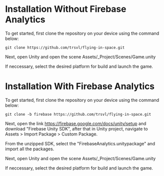 # Installation Without Firebase Analytics
To get started, first clone the repository on your device using the command below:
```
git clone https://github.com/trsvl/flying-in-space.git
```
Next, open Unity and open the scene Assets/_Project/Scenes/Game.unity

If neccessary, select the desired platform for build and launch the game.

# Installation With Firebase Analytics
To get started, first clone the repository on your device using the command below:
```
git clone -b firebase https://github.com/trsvl/flying-in-space.git
```
Next, open the link https://firebase.google.com/docs/unity/setup and download "Firebase Unity SDK", after that in Unity project, navigate to Assets > Import Package > Custom Package.

From the unzipped SDK, select the "FirebaseAnalytics.unitypackage" and import all the packages.

Next, open Unity and open the scene Assets/_Project/Scenes/Game.unity

If neccessary, select the desired platform for build and launch the game.
